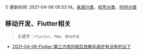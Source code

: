 :alarm_clock: 更新时间: 2021-04-06 05:53:14。[来源分类](../README.md)、[标签分类](../TAGS.md)、[时间分类](../TIMELINE.md)

## 移动开发、Flutter相关


> 关键字：`Flutter`、`PWA`、`移动开发`



- [2021-04-06-Flutter-第三方库的相互依赖毛病还有没有的治了](https://www.v2ex.com/t/768317) 